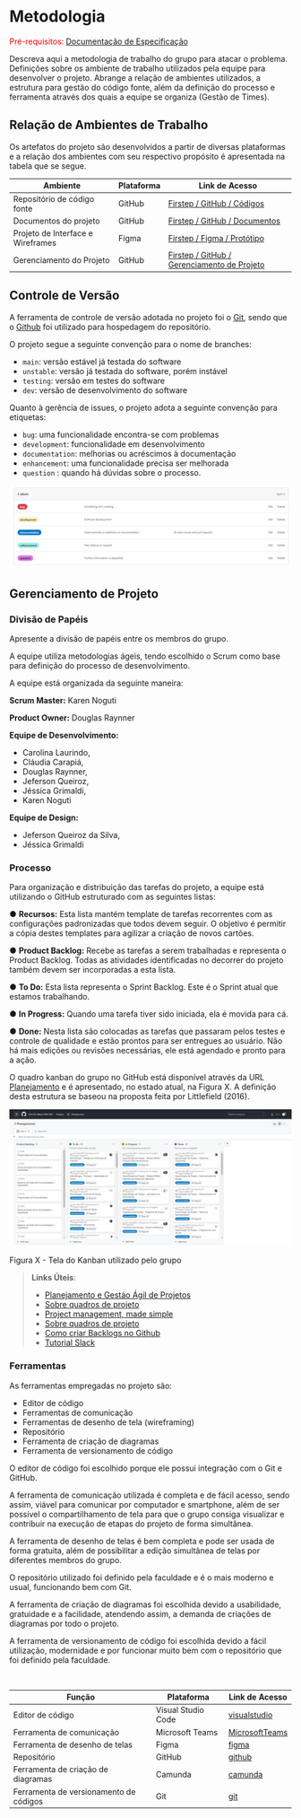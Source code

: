 
# Metodologia

<span style="color:red">Pré-requisitos: <a href="2-Especificação do Projeto.md"> Documentação de Especificação</a></span>

Descreva aqui a metodologia de trabalho do grupo para atacar o problema. Definições sobre os ambiente de trabalho utilizados pela  equipe para desenvolver o projeto. Abrange a relação de ambientes utilizados, a estrutura para gestão do código fonte, além da definição do processo e ferramenta através dos quais a equipe se organiza (Gestão de Times).

## Relação de Ambientes de Trabalho

Os artefatos do projeto são desenvolvidos a partir de diversas plataformas e a relação dos ambientes com seu respectivo propósito é apresentada na tabela que se segue.  

| Ambiente  | Plataforma | Link de Acesso | 
| ------------------- | ----------------|---------------|
|  Repositório de código fonte |  GitHub |  [Firstep / GitHub / Códigos  ](https://github.com/ICEI-PUC-Minas-PMV-ADS/pmv-ads-2023-1-e3-proj-mov-t1-projeto-firstep)            |
|  Documentos do projeto | GitHub |[Firstep / GitHub / Documentos  ](https://github.com/ICEI-PUC-Minas-PMV-ADS/pmv-ads-2023-1-e3-proj-mov-t1-projeto-firstep)                     | 
|  Projeto de Interface e Wireframes | Figma | [Firstep / Figma / Protótipo   ](https://www.figma.com/files/team/1217088730807209021/Firstep?fuid=1153538250564335280)         |
|  Gerenciamento do Projeto |GitHub | [Firstep / GitHub / Gerenciamento de Projeto  ](https://github.com/ICEI-PUC-Minas-PMV-ADS/pmv-ads-2023-1-e3-proj-mov-t1-projeto-firstep)                  |

## Controle de Versão

A ferramenta de controle de versão adotada no projeto foi o
[Git](https://git-scm.com/), sendo que o [Github](https://github.com)
foi utilizado para hospedagem do repositório.

O projeto segue a seguinte convenção para o nome de branches:

- `main`: versão estável já testada do software
- `unstable`: versão já testada do software, porém instável
- `testing`: versão em testes do software
- `dev`: versão de desenvolvimento do software

Quanto à gerência de issues, o projeto adota a seguinte convenção para
etiquetas:

- `bug`: uma funcionalidade encontra-se com problemas
- `development`: funcionalidade em desenvolvimento
- `documentation`: melhorias ou acréscimos à documentação
- `enhancement`: uma funcionalidade precisa ser melhorada
- `question` : quando há dúvidas sobre o processo.

![labels](img/labels.png)



## Gerenciamento de Projeto

### Divisão de Papéis

Apresente a divisão de papéis entre os membros do grupo.

 A equipe utiliza metodologias ágeis, tendo escolhido o Scrum como base para definição do processo de desenvolvimento. 

A equipe está organizada da seguinte maneira: 

**Scrum Master:** Karen Noguti

**Product Owner:** Douglas Raynner

**Equipe de Desenvolvimento:** 
- Carolina Laurindo,
- Cláudia Carapiá, 
- Douglas Raynner, 
- Jeferson Queiroz,
- Jéssica Grimaldi,
- Karen Noguti

**Equipe de Design:** 
- Jeferson Queiroz da Silva,
- Jéssica Grimaldi

### Processo

Para organização e distribuição das tarefas do projeto, a equipe está utilizando o GitHub estruturado com as seguintes listas:

● **Recursos:** Esta lista mantém template de tarefas recorrentes com as configurações padronizadas que todos devem seguir. O objetivo é permitir a cópia destes templates para agilizar a criação de novos cartões.

● **Product Backlog:** Recebe as tarefas a serem trabalhadas e representa o Product Backlog. Todas as atividades identificadas no decorrer do projeto também devem ser incorporadas a esta lista.

● **To Do:** Esta lista representa o Sprint Backlog. Este é o Sprint atual que estamos trabalhando.

● **In Progress:** Quando uma tarefa tiver sido iniciada, ela é movida para cá.

● **Done:** Nesta lista são colocadas as tarefas que passaram pelos testes e controle de qualidade e estão prontos para ser entregues ao usuário. Não há mais edições ou revisões necessárias, ele está agendado e pronto para a ação.

O quadro kanban do grupo no GitHub está disponível através da URL [Planejamento](https://github.com/orgs/ICEI-PUC-Minas-PMV-ADS/projects/241) e é apresentado, no estado atual, na Figura X. A definição desta estrutura se baseou na proposta feita por Littlefield (2016).

<img src="img\Planejamento.jpg">

Figura X - Tela do Kanban utilizado pelo grupo


> **Links Úteis**:
> - [Planejamento e Gestáo Ágil de Projetos](https://pucminas.instructure.com/courses/87878/pages/unidade-2-tema-2-utilizacao-de-ferramentas-para-controle-de-versoes-de-software)
> - [Sobre quadros de projeto](https://docs.github.com/pt/issues/organizing-your-work-with-project-boards/managing-project-boards/about-project-boards)
> - [Project management, made simple](https://github.com/features/project-management/)
> - [Sobre quadros de projeto](https://docs.github.com/pt/github/managing-your-work-on-github/about-project-boards)
> - [Como criar Backlogs no Github](https://www.youtube.com/watch?v=RXEy6CFu9Hk)
> - [Tutorial Slack](https://slack.com/intl/en-br/)

### Ferramentas

As ferramentas empregadas no projeto são: 

- Editor de código
- Ferramentas de comunicação 
- Ferramentas de desenho de tela (wireframing) 
- Repositório 
- Ferramenta de criação de diagramas 
- Ferramenta de versionamento de código 

O editor de código  foi escolhido porque ele possui integração com o Git e GitHub. 

A ferramenta de comunicação utilizada é completa e de fácil acesso, sendo assim, viável para comunicar por computador e smartphone, além de ser possível o compartilhamento de tela para que o grupo consiga visualizar e contribuir na execução de etapas do projeto de forma simultânea. 

A ferramenta de desenho de telas é bem completa e pode ser usada de forma gratuita, além de possibilitar a edição simultânea de telas por diferentes membros do grupo. 

O repositório utilizado foi definido pela faculdade e é o mais moderno e usual, funcionando bem com Git. 

A ferramenta de criação de diagramas foi escolhida devido a usabilidade, gratuidade e a facilidade, atendendo assim, a demanda de criações de diagramas por todo o projeto. 

A ferramenta de versionamento de código foi escolhida devido a fácil utilização, modernidade e por  funcionar muito bem com o repositório que foi definido pela faculdade. 

<br>

|Função    | Plataforma  | Link de Acesso |
|------|-----------------------------------------|----|
| Editor de código | Visual Studio Code | [visualstudio](https://visualstudio.microsoft.com/pt-br/)|
| Ferramenta de comunicação | Microsoft Teams | [MicrosoftTeams](https://teams.microsoft.com/) |
| Ferramenta de desenho de telas | Figma | [figma](https://www.figma.com/file/LD9PrEobwuYqLz5e2xDQt7/)|
| Repositório | GitHub | [github](https://github.com/ICEI-PUC-Minas-PMV-ADS/pmv-ads-2023-1-e3-proj-mov-t1-projeto-firstep)|
| Ferramenta de criação de diagramas | Camunda | [camunda](https://modeler.cloud.camunda.io/diagrams/f243c63c-5c29-46b2-afc8-dfdf46457393--new-bpmn-diagram?v=756,277,1)|
| Ferramenta de versionamento de códigos | Git | [git](https://git-scm.com/) |

<br> 
 
